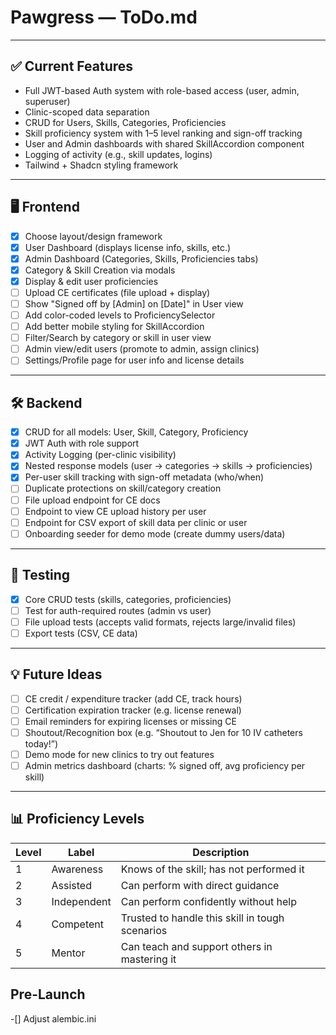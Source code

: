 # Pawgress — ToDo.md

---

## ✅ Current Features

- Full JWT-based Auth system with role-based access (user, admin, superuser)
- Clinic-scoped data separation
- CRUD for Users, Skills, Categories, Proficiencies
- Skill proficiency system with 1–5 level ranking and sign-off tracking
- User and Admin dashboards with shared SkillAccordion component
- Logging of activity (e.g., skill updates, logins)
- Tailwind + Shadcn styling framework

---

## 🖥️ Frontend

- [x] Choose layout/design framework
- [x] User Dashboard (displays license info, skills, etc.)
- [x] Admin Dashboard (Categories, Skills, Proficiencies tabs)
- [x] Category & Skill Creation via modals
- [x] Display & edit user proficiencies
- [ ] Upload CE certificates (file upload + display)
- [ ] Show "Signed off by [Admin] on [Date]" in User view
- [ ] Add color-coded levels to ProficiencySelector
- [ ] Add better mobile styling for SkillAccordion
- [ ] Filter/Search by category or skill in user view
- [ ] Admin view/edit users (promote to admin, assign clinics)
- [ ] Settings/Profile page for user info and license details

---

## 🛠️ Backend

- [x] CRUD for all models: User, Skill, Category, Proficiency
- [x] JWT Auth with role support
- [x] Activity Logging (per-clinic visibility)
- [x] Nested response models (user → categories → skills → proficiencies)
- [x] Per-user skill tracking with sign-off metadata (who/when)
- [ ] Duplicate protections on skill/category creation
- [ ] File upload endpoint for CE docs
- [ ] Endpoint to view CE upload history per user
- [ ] Endpoint for CSV export of skill data per clinic or user
- [ ] Onboarding seeder for demo mode (create dummy users/data)

---

## 🧪 Testing

- [x] Core CRUD tests (skills, categories, proficiencies)
- [ ] Test for auth-required routes (admin vs user)
- [ ] File upload tests (accepts valid formats, rejects large/invalid files)
- [ ] Export tests (CSV, CE data)

---

## 💡 Future Ideas

- [ ] CE credit / expenditure tracker (add CE, track hours)
- [ ] Certification expiration tracker (e.g. license renewal)
- [ ] Email reminders for expiring licenses or missing CE
- [ ] Shoutout/Recognition box (e.g. “Shoutout to Jen for 10 IV catheters today!”)
- [ ] Demo mode for new clinics to try out features
- [ ] Admin metrics dashboard (charts: % signed off, avg proficiency per skill)

---

## 📊 Proficiency Levels

| Level | Label        | Description                                           |
|-------|--------------|-------------------------------------------------------|
| 1     | Awareness    | Knows of the skill; has not performed it             |
| 2     | Assisted     | Can perform with direct guidance                     |
| 3     | Independent  | Can perform confidently without help                 |
| 4     | Competent    | Trusted to handle this skill in tough scenarios      |
| 5     | Mentor       | Can teach and support others in mastering it         |

## Pre-Launch
-[] Adjust alembic.ini
